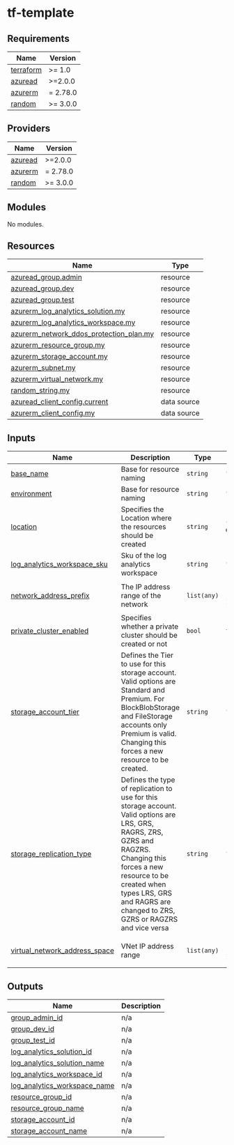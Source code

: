 # tf-template

<!--- BEGIN_TF_DOCS --->
## Requirements

| Name | Version |
|------|---------|
| <a name="requirement_terraform"></a> [terraform](#requirement\_terraform) | >= 1.0 |
| <a name="requirement_azuread"></a> [azuread](#requirement\_azuread) | >=2.0.0 |
| <a name="requirement_azurerm"></a> [azurerm](#requirement\_azurerm) | = 2.78.0 |
| <a name="requirement_random"></a> [random](#requirement\_random) | >= 3.0.0 |

## Providers

| Name | Version |
|------|---------|
| <a name="provider_azuread"></a> [azuread](#provider\_azuread) | >=2.0.0 |
| <a name="provider_azurerm"></a> [azurerm](#provider\_azurerm) | = 2.78.0 |
| <a name="provider_random"></a> [random](#provider\_random) | >= 3.0.0 |

## Modules

No modules.

## Resources

| Name | Type |
|------|------|
| [azuread_group.admin](https://registry.terraform.io/providers/hashicorp/azuread/latest/docs/resources/group) | resource |
| [azuread_group.dev](https://registry.terraform.io/providers/hashicorp/azuread/latest/docs/resources/group) | resource |
| [azuread_group.test](https://registry.terraform.io/providers/hashicorp/azuread/latest/docs/resources/group) | resource |
| [azurerm_log_analytics_solution.my](https://registry.terraform.io/providers/hashicorp/azurerm/2.78.0/docs/resources/log_analytics_solution) | resource |
| [azurerm_log_analytics_workspace.my](https://registry.terraform.io/providers/hashicorp/azurerm/2.78.0/docs/resources/log_analytics_workspace) | resource |
| [azurerm_network_ddos_protection_plan.my](https://registry.terraform.io/providers/hashicorp/azurerm/2.78.0/docs/resources/network_ddos_protection_plan) | resource |
| [azurerm_resource_group.my](https://registry.terraform.io/providers/hashicorp/azurerm/2.78.0/docs/resources/resource_group) | resource |
| [azurerm_storage_account.my](https://registry.terraform.io/providers/hashicorp/azurerm/2.78.0/docs/resources/storage_account) | resource |
| [azurerm_subnet.my](https://registry.terraform.io/providers/hashicorp/azurerm/2.78.0/docs/resources/subnet) | resource |
| [azurerm_virtual_network.my](https://registry.terraform.io/providers/hashicorp/azurerm/2.78.0/docs/resources/virtual_network) | resource |
| [random_string.my](https://registry.terraform.io/providers/hashicorp/random/latest/docs/resources/string) | resource |
| [azuread_client_config.current](https://registry.terraform.io/providers/hashicorp/azuread/latest/docs/data-sources/client_config) | data source |
| [azurerm_client_config.my](https://registry.terraform.io/providers/hashicorp/azurerm/2.78.0/docs/data-sources/client_config) | data source |

## Inputs

| Name | Description | Type | Default | Required |
|------|-------------|------|---------|:--------:|
| <a name="input_base_name"></a> [base\_name](#input\_base\_name) | Base for resource naming | `string` | `"tfpg"` | no |
| <a name="input_environment"></a> [environment](#input\_environment) | Base for resource naming | `string` | `"test"` | no |
| <a name="input_location"></a> [location](#input\_location) | Specifies the Location where the resources should be created | `string` | `"Canada Central"` | no |
| <a name="input_log_analytics_workspace_sku"></a> [log\_analytics\_workspace\_sku](#input\_log\_analytics\_workspace\_sku) | Sku of the log analytics workspace | `string` | `"PerGB2018"` | no |
| <a name="input_network_address_prefix"></a> [network\_address\_prefix](#input\_network\_address\_prefix) | The IP address range of the network | `list(any)` | <pre>[<br>  "10.1.0.0/24"<br>]</pre> | no |
| <a name="input_private_cluster_enabled"></a> [private\_cluster\_enabled](#input\_private\_cluster\_enabled) | Specifies whether a private cluster should be created or not | `bool` | `false` | no |
| <a name="input_storage_account_tier"></a> [storage\_account\_tier](#input\_storage\_account\_tier) | Defines the Tier to use for this storage account. Valid options are Standard and Premium. For BlockBlobStorage and FileStorage accounts only Premium is valid. Changing this forces a new resource to be created. | `string` | `"Standard"` | no |
| <a name="input_storage_replication_type"></a> [storage\_replication\_type](#input\_storage\_replication\_type) | Defines the type of replication to use for this storage account. Valid options are LRS, GRS, RAGRS, ZRS, GZRS and RAGZRS. Changing this forces a new resource to be created when types LRS, GRS and RAGRS are changed to ZRS, GZRS or RAGZRS and vice versa | `string` | `"RAGRS"` | no |
| <a name="input_virtual_network_address_space"></a> [virtual\_network\_address\_space](#input\_virtual\_network\_address\_space) | VNet IP address range | `list(any)` | <pre>[<br>  "10.1.0.0/16"<br>]</pre> | no |

## Outputs

| Name | Description |
|------|-------------|
| <a name="output_group_admin_id"></a> [group\_admin\_id](#output\_group\_admin\_id) | n/a |
| <a name="output_group_dev_id"></a> [group\_dev\_id](#output\_group\_dev\_id) | n/a |
| <a name="output_group_test_id"></a> [group\_test\_id](#output\_group\_test\_id) | n/a |
| <a name="output_log_analytics_solution_id"></a> [log\_analytics\_solution\_id](#output\_log\_analytics\_solution\_id) | n/a |
| <a name="output_log_analytics_solution_name"></a> [log\_analytics\_solution\_name](#output\_log\_analytics\_solution\_name) | n/a |
| <a name="output_log_analytics_workspace_id"></a> [log\_analytics\_workspace\_id](#output\_log\_analytics\_workspace\_id) | n/a |
| <a name="output_log_analytics_workspace_name"></a> [log\_analytics\_workspace\_name](#output\_log\_analytics\_workspace\_name) | n/a |
| <a name="output_resource_group_id"></a> [resource\_group\_id](#output\_resource\_group\_id) | n/a |
| <a name="output_resource_group_name"></a> [resource\_group\_name](#output\_resource\_group\_name) | n/a |
| <a name="output_storage_account_id"></a> [storage\_account\_id](#output\_storage\_account\_id) | n/a |
| <a name="output_storage_account_name"></a> [storage\_account\_name](#output\_storage\_account\_name) | n/a |

<!--- END_TF_DOCS --->
